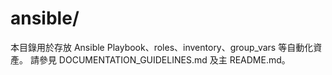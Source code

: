 # ansible/

本目錄用於存放 Ansible Playbook、roles、inventory、group_vars 等自動化資產。
請參見 DOCUMENTATION_GUIDELINES.md 及主 README.md。

